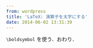 ```yaml
---
from: wordpress
title: 'LaTeX: 演算子を太字にする'
date: 2014-06-02 13:31:39
---
```


<code>\boldsymbol</code> を使う．おわり．
